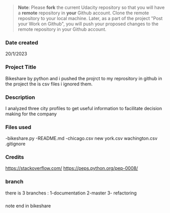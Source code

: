 >**Note**: Please **fork** the current Udacity repository so that you will have a **remote** repository in **your** Github account. Clone the remote repository to your local machine. Later, as a part of the project "Post your Work on Github", you will push your proposed changes to the remote repository in your Github account.

### Date created
20/1/2023

### Project Title
Bikeshare by python and i pushed the projrct to my reprository in github in the project the is csv files i ignored them.

### Description
I analyzed three city profiles to get useful information to facilitate decision making for the company

### Files used
-bikeshare.py
-README.md
-chicago.csv
new york.csv
wachington.csv
.gitignore

### Credits
https://stackoverflow.com/
https://peps.python.org/pep-0008/

### branch
there is 3 branches :
1-documentation
2-master
3- refactoring
###
note end in bikeshare
